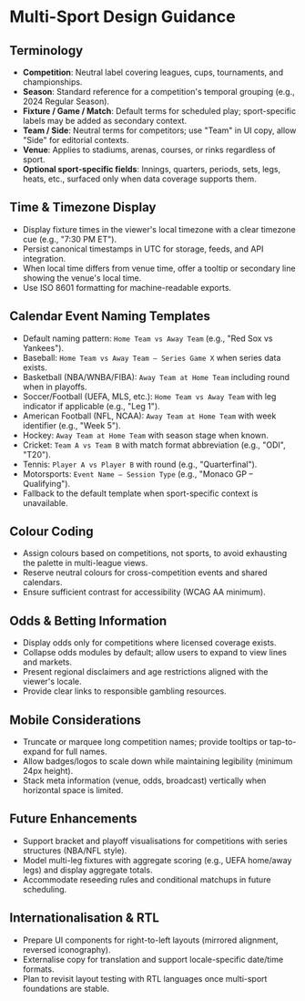 # Multi-Sport Design Guidance

## Terminology
- **Competition**: Neutral label covering leagues, cups, tournaments, and championships.
- **Season**: Standard reference for a competition's temporal grouping (e.g., 2024 Regular Season).
- **Fixture / Game / Match**: Default terms for scheduled play; sport-specific labels may be added as secondary context.
- **Team / Side**: Neutral terms for competitors; use "Team" in UI copy, allow "Side" for editorial contexts.
- **Venue**: Applies to stadiums, arenas, courses, or rinks regardless of sport.
- **Optional sport-specific fields**: Innings, quarters, periods, sets, legs, heats, etc., surfaced only when data coverage supports them.

## Time & Timezone Display
- Display fixture times in the viewer's local timezone with a clear timezone cue (e.g., "7:30 PM ET").
- Persist canonical timestamps in UTC for storage, feeds, and API integration.
- When local time differs from venue time, offer a tooltip or secondary line showing the venue's local time.
- Use ISO 8601 formatting for machine-readable exports.

## Calendar Event Naming Templates
- Default naming pattern: `Home Team vs Away Team` (e.g., "Red Sox vs Yankees").
- Baseball: `Home Team vs Away Team – Series Game X` when series data exists.
- Basketball (NBA/WNBA/FIBA): `Away Team at Home Team` including round when in playoffs.
- Soccer/Football (UEFA, MLS, etc.): `Home Team vs Away Team` with leg indicator if applicable (e.g., "Leg 1").
- American Football (NFL, NCAA): `Away Team at Home Team` with week identifier (e.g., "Week 5").
- Hockey: `Away Team at Home Team` with season stage when known.
- Cricket: `Team A vs Team B` with match format abbreviation (e.g., "ODI", "T20").
- Tennis: `Player A vs Player B` with round (e.g., "Quarterfinal").
- Motorsports: `Event Name – Session Type` (e.g., "Monaco GP – Qualifying").
- Fallback to the default template when sport-specific context is unavailable.

## Colour Coding
- Assign colours based on competitions, not sports, to avoid exhausting the palette in multi-league views.
- Reserve neutral colours for cross-competition events and shared calendars.
- Ensure sufficient contrast for accessibility (WCAG AA minimum).

## Odds & Betting Information
- Display odds only for competitions where licensed coverage exists.
- Collapse odds modules by default; allow users to expand to view lines and markets.
- Present regional disclaimers and age restrictions aligned with the viewer's locale.
- Provide clear links to responsible gambling resources.

## Mobile Considerations
- Truncate or marquee long competition names; provide tooltips or tap-to-expand for full names.
- Allow badges/logos to scale down while maintaining legibility (minimum 24px height).
- Stack meta information (venue, odds, broadcast) vertically when horizontal space is limited.

## Future Enhancements
- Support bracket and playoff visualisations for competitions with series structures (NBA/NFL style).
- Model multi-leg fixtures with aggregate scoring (e.g., UEFA home/away legs) and display aggregate totals.
- Accommodate reseeding rules and conditional matchups in future scheduling.

## Internationalisation & RTL
- Prepare UI components for right-to-left layouts (mirrored alignment, reversed iconography).
- Externalise copy for translation and support locale-specific date/time formats.
- Plan to revisit layout testing with RTL languages once multi-sport foundations are stable.
